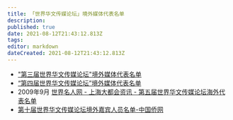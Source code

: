 ```yaml
---
title: 「世界华文传媒论坛」境外媒体代表名单
description: 
published: true
date: 2021-08-12T21:43:12.813Z
tags: 
editor: markdown
dateCreated: 2021-08-12T21:43:12.813Z
---
```


+ ["第三届世界华文传媒论坛"境外媒体代表名单](https://web.archive.org/web/20200629051135/http://www.chinanews.com/focus_site/hwlt-3/md.htm)
+ [“第四届世界华文传媒论坛”境外媒体代表名单](https://web.archive.org/web/20200629043952/http://www.xinhuanet.com//zgjx/2007-08/29/content_6625789.htm)
+ 2009年9月 [世界名人网 - 上海大都会资讯 - 第五届世界华文传媒论坛海外代表名单](https://web.archive.org/web/20190318212703/http://linlins.com/shanghai/2009/20090831073932.shtml)
+ [第十届世界华文传媒论坛境外嘉宾人员名单-中国侨网](https://web.archive.org/web/20200618011905/http://www.chinaqw.com/hwmt/2019/10-11/233688.shtml)

